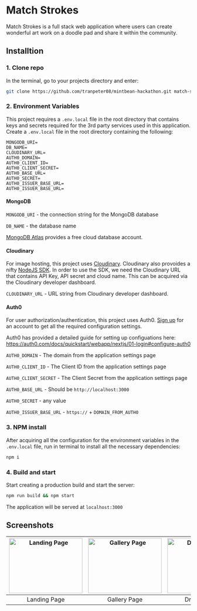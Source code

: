 # Match Strokes

Match Strokes is a full stack web application where users can create wonderful art work on a doodle pad and share it within the community.

## Installtion

### 1. Clone repo

In the terminal, go to your projects directory and enter:

```bash
git clone https://github.com/tranpeter08/mintbean-hackathon.git match-strokes
```

### 2. Environment Variables

This project requires a `.env.local` file in the root directory that contains keys and secrets required for the 3rd party services used in this application. Create a `.env.local` file in the root directory containing the following:

```
MONGODB_URI=
DB_NAME=
CLOUDINARY_URL=
AUTH0_DOMAIN=
AUTH0_CLIENT_ID=
AUTH0_CLIENT_SECRET=
AUTH0_BASE_URL=
AUTH0_SECRET=
AUTH0_ISSUER_BASE_URL=
AUTH0_ISSUER_BASE_URL=
```

#### MongoDB

`MONGODB_URI` - the connection string for the MongoDB database

`DB_NAME` - the database name

[MongoDB Atlas](https://www.mongodb.com/atlas/database) provides a free cloud database account.

#### Cloudinary

For image hosting, this project uses [Cloudinary](https://cloudinary.com/documentation/node_integration). Cloudinary also provoides a nifty [NodeJS SDK](https://cloudinary.com/documentation/node_integration). In order to use the SDK, we need the Cloudinary URL that contains API Key, API secret and cloud name. This can be acquired via the Cloudinary developer dashboard.

`CLOUDINARY_URL` - URL string from Cloudinary developer dashboard.

#### Auth0

For user authorization/authentication, this project uses Auth0. [Sign up](https://auth0.com/docs/quickstart/webapp/nextjs/01-login) for an account to get all the required configuration settings.

Auth0 has provided a detailed guide for setting up configuations here: https://auth0.com/docs/quickstart/webapp/nextjs/01-login#configure-auth0

`AUTH0_DOMAIN` - The domain from the application settings page

`AUTH0_CLIENT_ID` - The Client ID from the application settings page

`AUTH0_CLIENT_SECRET` - The Client Secret from the application settings page

`AUTH0_BASE_URL` - Should be `http://localhost:3000`

`AUTH0_SECRET` - any value

`AUTH0_ISSUER_BASE_URL` - `https://` + `DOMAIN_FROM_AUTH0`

### 3. NPM install

After acquiring all the configuration for the environment variables in the `.env.local` file, run in terminal to install all the necessary dependencies:

```bash
npm i
```

### 4. Build and start

Start creating a production build and start the server:

```bash
npm run build && npm start
```

The application will be served at `localhost:3000`

## Screenshots

| <img src="https://res.cloudinary.com/db0lf6jpc/image/upload/v1637888184/Screen_Shot_2021-11-25_at_3.23.07_PM_npdbgw.png" alt="Landing Page" width="200px" height="150px" /> | <img src="https://res.cloudinary.com/db0lf6jpc/image/upload/v1637888191/Screen_Shot_2021-11-25_at_3.23.19_PM_g4o8qx.png" alt="Gallery Page" width="200px" height="150px"/> | <img src="https://res.cloudinary.com/db0lf6jpc/image/upload/v1637888192/Screen_Shot_2021-11-25_at_3.23.39_PM_wxpi2k.png" width="200px" height="150px" alt="Drawing Page" /> |
| :-------------------------------------------------------------------------------------------------------------------------------------------------------------------------: | :------------------------------------------------------------------------------------------------------------------------------------------------------------------------: | :-------------------------------------------------------------------------------------------------------------------------------------------------------------------------: |
|                                                                                Landing Page                                                                                 |                                                                                Gallery Page                                                                                |                                                                                Drawing Page                                                                                 |
